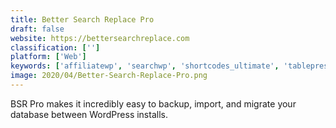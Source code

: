 ```yaml
---
title: Better Search Replace Pro
draft: false 
website: https://bettersearchreplace.com
classification: ['']
platform: ['Web']
keywords: ['affiliatewp', 'searchwp', 'shortcodes_ultimate', 'tablepress', 'wp_smush', 'yoast_plugins']
image: 2020/04/Better-Search-Replace-Pro.png
---
```

BSR Pro makes it incredibly easy to backup, import, and migrate your database between WordPress installs.